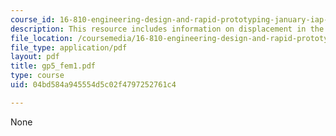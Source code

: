 ```yaml
---
course_id: 16-810-engineering-design-and-rapid-prototyping-january-iap-2005
description: This resource includes information on displacement in the Y direction.
file_location: /coursemedia/16-810-engineering-design-and-rapid-prototyping-january-iap-2005/04bd584a945554d5c02f4797252761c4_gp5_fem1.pdf
file_type: application/pdf
layout: pdf
title: gp5_fem1.pdf
type: course
uid: 04bd584a945554d5c02f4797252761c4

---
```

None